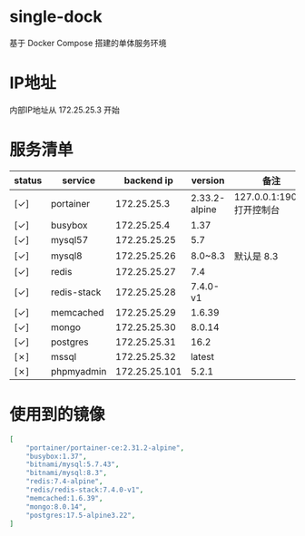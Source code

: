 # single-dock

基于 Docker Compose 搭建的单体服务环境

# IP地址
内部IP地址从 172.25.25.3 开始

# 服务清单

| status | service | backend ip | version | 备注 |
|---|---|---|---|---|
| [&check;] | portainer | 172.25.25.3 | 2.33.2-alpine | 127.0.0.1:19000 打开控制台 |
| [&check;] | busybox | 172.25.25.4 | 1.37 | |
| [&check;] | mysql57 | 172.25.25.25 | 5.7 | |
| [&check;] | mysql8 | 172.25.25.26  | 8.0~8.3 | 默认是 8.3 |
| [&check;] | redis | 172.25.25.27 | 7.4 | |
| [&check;] | redis-stack | 172.25.25.28 | 7.4.0-v1 | |
| [&check;] | memcached | 172.25.25.29 | 1.6.39 | |
| [&check;] | mongo | 172.25.25.30 | 8.0.14 | |
| [&check;] | postgres | 172.25.25.31 | 16.2 | |
| [&cross;] | mssql | 172.25.25.32 | latest | |
| [&cross;] | phpmyadmin | 172.25.25.101 | 5.2.1 | |

# 使用到的镜像
```json
[
    "portainer/portainer-ce:2.31.2-alpine",
    "busybox:1.37",
    "bitnami/mysql:5.7.43",
    "bitnami/mysql:8.3",
    "redis:7.4-alpine",
    "redis/redis-stack:7.4.0-v1",
    "memcached:1.6.39",
    "mongo:8.0.14",
    "postgres:17.5-alpine3.22",
]
```

